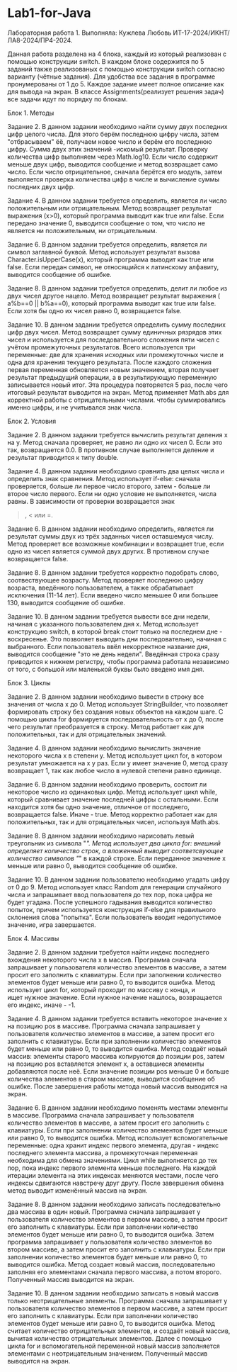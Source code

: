 # Lab1-for-Java

Лабораторная работа 1.
Выполняла: Кужлева Любовь ИТ-17-2024/ИКНТ/ЛА8-2024/ПР4-2024.

Данная работа разделена на 4 блока, каждый из который реализован
с помощью конструкции switch. В каждом блоке содержится по 5 заданий
также реализованых с помощью конструкции switch согласно варианту 
(чётные задания). Для удобства все задания в программе пронумерованы
от 1 до 5. Каждое задание имеет полное описание как для вывода на экран.
В классе Assignments(реализует решения задач) все задачи идут по порядку
по блокам.

Блок 1. Методы


Задание 2.
В данном задании необходимо найти сумму двух последних цифр целого числа.
Для этого берём последнюю цифру числа, затем "отбрасываем" ёё, получаем новое
число и берём его последнюю цифру. Сумма двух этих значений -искомый результат.
Проверку количества цифр выполняем через Math.log10. Если число содержит меньше
двух цифр, выводится сообщение и метод возвращает само число. Если число
отрицательное, сначала берётся его модуль, затем выполяется проверка количества
цифр в числе и вычисление суммы последних двух цифр.

Задание 4.
В данном задании требуется определить, является ли число положительным или 
отрицательным. Метод возвращает результат выражения (x>0), который
программа выводит как true или false.
Если передано значение 0, выводится сообщение о том, что число не является
ни положительным, ни отрицательным.

Задание 6.
В данном задании требуется определить, является ли символ заглавной буквой.
Метод использует результат вызова Character.isUpperCase(x), который
программа выводит как true или false.
Если передан символ, не относящийся к латинскому алфавиту,
выводится сообщение об ошибке.

Задание 8.
В данном задании требуется определить, делит ли любое из двух чисел
другое нацело. Метод возвращает результат выражения ( a%b==0 || b%a==0),
который программа выводит как true или false.
Если хотя бы одно их чисел равно 0, возвращается false.

Задание 10.
В данном задании требуется определить сумму последних цифр двух чисел.
Метод возвращает сумму единичных рязрядов этих чисел и используется для 
последовательного сложения пяти чисел с учётом промежуточных результатов.
Всего используется три переменные: две для хранения исходных или
промежуточных числе и одна для хранения текущего результата. После каждого
сложения первая переменная обновляется новым значением, вторая получает 
результат предыдущий операции, а в результирующую переменную записывается
новый итог. Эта процедура повторяется 5 раз, после чего итоговый результат
выводится на экран.
Метод применяет Math.abs для корректной работы с отрицательными числами.
чтобы суммировались именно цифры, и не учитывался знак числа.



Блок 2. Условия


Задание 2.
В данном задании требуется вычислить результат деления x на y.
Метод сначала проверяет, не равно ли одно их чисел 0. Если это так,
возвращается 0.0. В противном случае выполняется деление и результат
приводится к типу double.

Задание 4.
В данном задании необходимо сравнить два целых числа и определить
знак сравнения.
Метод использует if-else: сначала проверяется, больше ли первое число
второго, затем - больше ли второе число первого. Если ни одно условие
не выполняется, числа равны. В зависимости от проверки возвращается знак
>, < или =.

Задание 6.
В данном задании необходимо определить, является ли результат суммы
двух из трёх заданных чисел оставшемуся числу.
Метод проверяет все возможные комбинации и возвращает true, если
одно из чисел является суммой двух других. В противном случае 
возвращается false.

Задание 8.
В данном задании требуется корректно подобрать слово, соотвествующее
возрасту. Метод проверяет последнюю цифру возраста, введённого 
пользователем, а также обрабатывает исключения (11-14 лет).
Если введено число меньшее 0 или большее 130, выводится сообщение об
ошибке.

Задание 10.
В данном задании требуется вывести все дни недели, начиная с указанного
пользователем дня x. Метод использует конструкцию switch, в которой break
стоит только на последнем дне - воскресенье. Это позволяет выводить дни 
последовательно, начиная с выбранного. Если пользователь ввёл некорректное
название дня, выводится сообщение "это не день недели".
Введённая строка сразу приводится к нижнем регистру, чтобы программа
работала независимо от того, с большой или маленькой буквы было введено 
имя дня.


Блок 3. Циклы


Задание 2.
В данном задании необходимо вывести в строку все значения
от числа х до 0. Метод использует StringBuilder, что позволяет
формировать строку без создания новых объектов на каждом шаге.
С помощью цикла for формируется последовательность от x до 0,
после чего результат преобразуется в строку.
Метод работает как для положительных, так и для отрицательных
значений.

Задание 4.
В данном задании необходимо вычислить значение некоторого числа x
в степени y. Метод использует цикл for, в котором результат
умножается на x y раз. Если y имеет значение 0, метод сразу возвращает
1, так как любое число в нулевой степени равно единице.

Задание 6.
В данном задании необходимо проверить, состоит ли некоторое число
из одинаковых цифр. Метод использует цикл while, который сравнивает 
значение последней цифры с остальными. Если находится хотя бы одно 
значение, отличное от последнего, возвращается false. Иначе - true. 
Метод корректно работает как для положительных, так и для отрицательных 
чисел, используя Math.abs.

Задание 8.
В данном задании необходимо нарисовать левый треугольник из символа "*".
Метод использует два цикла for: внешний определяет количество строк, а 
вложенный выводит соответсвующее количество символов "*" в каждой строке.
Если переданное значение x меньше или равно 0, выводится сообщение об ошибке.

Задание 10.
В данном задании пользователю необходимо угадать цифру от 0 до 9.
Метод использует класс Random для генерации случайного числа и запрашивает
ввод пользователя до тех пор, пока цифра не будет угадана.
После успешного гадывания выводится количество попыток, причем используется
конструкция if-else для правильного склонения слова "попытка".
Если пользователь вводит недопустимое значение, игра завершается.

Блок 4. Массивы


Задание 2.
В данном задании требуется найти индекс последнего вхождения некоторого
числа х в массив. Программа сначала запрашивает у пользователя количество
элементов в массиве, а затем просит его заполнить с клавиатуры. Если при заполнении количество элементов будет меньше или равно 0, то выводится ошибка.
Метод использует цикл for, который проходит по массиву с конца, и  
ищет нужное значение. Если нужное начение нашлось, возвращается его индекс,
иначе - -1.

Задание 4.
В данном задании требуется вставить некоторое значение x на позицию pos
в массиве. Программа сначала запрашивает у пользователя количество
элементов в массиве, а затем просит его заполнить с клавиатуры.
Если при заполнении количество элементов будет меньше или
равно 0, то выводится ошибка. Метод создаёт новый массив: 
элементы старого массива копируются до позиции pos,
затем на позицию pos вставляется элемент x, а оставшиеся элементы
добавляются после неё. Если значение позиции pos меньше 0 и больше 
количества элементов в старом массиве, выводится сообщение об ошибке.
После завершения работы метода новый массив выводится на экран.

Задание 6.
В данном задании необходимо поменять местами элементы в массиве.
Программа сначала запрашивает у пользователя количество
элементов в массиве, а затем просит его заполнить с клавиатуры. Если при 
заполнении количество элементов будет меньше или равно 0, то выводится ошибка.
Метод использует вспомогательные переменные: одна хранит индекс первого
элемента, другая - индекс последнего элемента массива, а промежуточная
переменная необходима для обмена значениями. Цикл while выполняется до
тех пор, пока индекс первого элемента меньше последнего. На каждой
итерации элемента на этих индексах меняются местами, после чего индексы
сдвигаются навстречу друг другу. После завершения обмена метод выводит
изменённый массив на экран.

Задание 8.
В данном задании необходимо записать последовательно два массива в один
новый. Программа сначала запрашивает у пользователя количество
элементов в первом массиве, а затем просит его заполнить с клавиатуры.
Если при заполнении количество элементов будет меньше или
равно 0, то выводится ошибка. Затем программа запрашивает у пользователя
количество элементов во втором массиве, а затем просит его заполнить с
клавиатуры. Если при заполнении количество элементов будет меньше или
равно 0, то выводится ошибка. Метод создает новый массив, последовательно заполняя его элементами сначала первого массива, а потом второго. Полученный массив 
выводится на экран. 

Задание 10.
В данном задании необходимо записать в новый массив только неотрицательные
элементы. Программа сначала запрашивает у пользователя количество
элементов в первом массиве, а затем просит его заполнить с клавиатуры.
Если при заполнении количество элементов будет меньше или
равно 0, то выводится ошибка. Метод считает количество отрицательных 
элементов, и создаёт новый массив, вычитая количество отрицательных 
элементов. Далее с помощью цикла for и вспомогательной переменной
новый массив заполняется элементами с неотрицательным значением.
Полученный массив выводится на экран.
